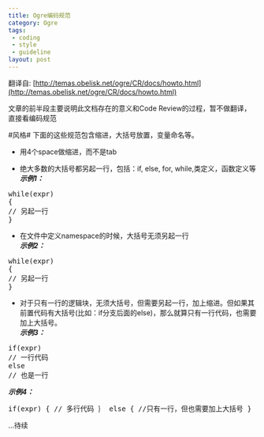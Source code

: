 ```yaml
---
title: Ogre编码规范
category: Ogre
tags:
 - coding
 - style
 - guideline
layout: post
---
```


翻译自: [http://temas.obelisk.net/ogre/CR/docs/howto.html](http://temas.obelisk.net/ogre/CR/docs/howto.html)

文章的前半段主要说明此文档存在的意义和Code Review的过程，暂不做翻译，直接看编码规范

#风格#
下面的这些规范包含缩进，大括号放置，变量命名等。  

- 用4个space做缩进，而不是tab

- 绝大多数的大括号都另起一行，包括：if, else, for, while,类定义，函数定义等  
***示例1：***
<pre class="prettyprint lang-cpp">
while(expr)
{
// 另起一行
}
</pre>

- 在文件中定义namespace的时候，大括号无须另起一行  
***示例2：***
<pre class="prettyprint lang-cpp">
while(expr)
{
// 另起一行
}
</pre>
- 对于只有一行的逻辑块，无须大括号，但需要另起一行，加上缩进。但如果其前置代码有大括号(比如：if分支后面的else)，那么就算只有一行代码，也需要加上大括号。    
***示例3：***  
<pre class="prettyprint lang-cpp">
if(expr)
// 一行代码
else
// 也是一行
</pre>    
***示例4：***<pre class="prettyprint lang-cpp">
if(expr)
{
// 多行代码
｝
else
{
//只有一行，但也需要加上大括号
}
</pre>


...待续
